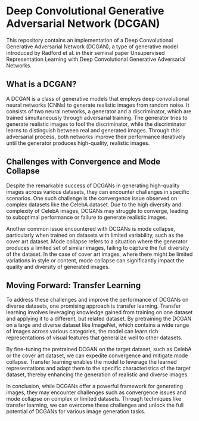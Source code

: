 
# Deep Convolutional Generative Adversarial Network (DCGAN)


This repository contains an implementation of a Deep Convolutional Generative Adversarial Network (DCGAN), a type of generative model introduced by Radford et al. in their seminal paper Unsupervised Representation Learning with Deep Convolutional Generative Adversarial Networks.

## What is a DCGAN?

A DCGAN is a class of generative models that employs deep convolutional neural networks (CNNs) to generate realistic images from random noise. It consists of two neural networks, a generator and a discriminator, which are trained simultaneously through adversarial training. The generator tries to generate realistic images to fool the discriminator, while the discriminator learns to distinguish between real and generated images. Through this adversarial process, both networks improve their performance iteratively until the generator produces high-quality, realistic images.

## Challenges with Convergence and Mode Collapse

Despite the remarkable success of DCGANs in generating high-quality images across various datasets, they can encounter challenges in specific scenarios. One such challenge is the convergence issue observed on complex datasets like the CelebA dataset. Due to the high diversity and complexity of CelebA images, DCGANs may struggle to converge, leading to suboptimal performance or failure to generate realistic images.

Another common issue encountered with DCGANs is mode collapse, particularly when trained on datasets with limited variability, such as the cover art dataset. Mode collapse refers to a situation where the generator produces a limited set of similar images, failing to capture the full diversity of the dataset. In the case of cover art images, where there might be limited variations in style or content, mode collapse can significantly impact the quality and diversity of generated images.

## Moving Forward: Transfer Learning

To address these challenges and improve the performance of DCGANs on diverse datasets, one promising approach is transfer learning. Transfer learning involves leveraging knowledge gained from training on one dataset and applying it to a different, but related dataset. By pretraining the DCGAN on a large and diverse dataset like ImageNet, which contains a wide range of images across various categories, the model can learn rich representations of visual features that generalize well to other datasets.

By fine-tuning the pretrained DCGAN on the target dataset, such as CelebA or the cover art dataset, we can expedite convergence and mitigate mode collapse. Transfer learning enables the model to leverage the learned representations and adapt them to the specific characteristics of the target dataset, thereby enhancing the generation of realistic and diverse images.

In conclusion, while DCGANs offer a powerful framework for generating images, they may encounter challenges such as convergence issues and mode collapse on complex or limited datasets. Through techniques like transfer learning, we can overcome these challenges and unlock the full potential of DCGANs for various image generation tasks.

